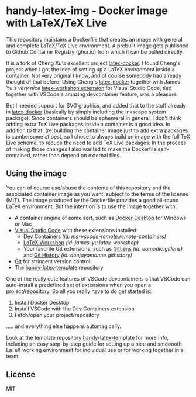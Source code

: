# handy-latex-img - Docker image with LaTeX/TeX Live
This repository maintains a Dockerfile that creates an image with general and complete LaTeX/TeX Live environment. A prebuilt image gets published to Github Container Registry (ghcr.io) from which it can be pulled directly.

It is a fork of Cheng Xu's excellent project [latex-docker](https://github.com/xu-cheng/latex-docker). I found Cheng's project when I got the idea of setting up a LaTeX environment inside a container. Not very original I know, and of course somebody had already thought of that before. Using Cheng's [latex-docker](https://github.com/xu-cheng/latex-docker) together with James Yu's *very nice* [latex-workshop extension](https://github.com/James-Yu/LaTeX-Workshop) for Visual Studio Code, tied together with VSCode's amazing devcontainer feature, was a pleasure.

But I needed support for SVG graphics, and added that to the stuff already in [latex-docker](https://github.com/xu-cheng/latex-docker) (basically by simply including the Inkscape system package). Since containers should be ephemeral in general, I don't think adding extra TeX Live packages inside a container is a good idea. In addition to that, (re)building the container image just to add extra packages is cumbersome at best, so I chose to always build an image with the full TeX Live scheme, to reduce the need to add TeX Live packages. In the process of making those changes I also wanted to make the Dockerfile self-contained, rather than depend on external files.

## Using the image
You can of course use/abuse the contents of this repository and the associated container image as you want, subject to the terms of the license (MIT). The image produced by the Dockerfile provides a good all-round LaTeX environment. But the intention is to use the image together with:

- A container engine of some sort, such as [Docker Desktop](https://www.docker.com/products/docker-desktop/) for Windows or Mac
- [Visual Studio Code](https://code.visualstudio.com/) with these extensions installed:
    - [Dev Containers](https://marketplace.visualstudio.com/items?itemName=ms-vscode-remote.remote-containers) _(id: ms-vscode-remote.remote-containers)_
    - [LaTeX Workshop](https://marketplace.visualstudio.com/items?itemName=James-Yu.latex-workshop) _(id: james-yu.latex-workshop)_
    - Your favorite Git extensions, such as [GitLens](https://marketplace.visualstudio.com/items?itemName=eamodio.gitlens) _(id: eamodio.gitlens)_ and [Git History](https://marketplace.visualstudio.com/items?itemName=donjayamanne.githistory) _(id: donjayamanne.githistory)_
- [Git](https://git-scm.com/) for stringent version control
- The [handy-latex-template](https://github.com/ziggymax/handy-latex-template) repository

One of the really cute features of VSCode devcontainers is that VSCode can auto-install a predefined set of extensions when you open a project/repository. So all you really have to do get started is:
1. Install Docker Desktop
1. Install VSCode with the Dev Containers extension
1. Fetch/open your project/repository

.....  and everything else happens automagically.

Look at the template repository [handy-latex-template](https://github.com/ziggymax/handy-latex-template) for more info, including an easy step-by-step guide for setting up a nice and smooooth LaTeX working environment for individual use or for working together in a team.

## License
MIT